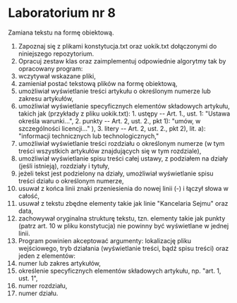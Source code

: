 # Laboratorium nr 8 

Zamiana tekstu na formę obiektową.

1. Zapoznaj się z plikami konstytucja.txt oraz uokik.txt dołączonymi do niniejszego repozytorium.
2. Opracuj zestaw klas oraz zaimplementuj odpowiednie algorytmy tak by opracowany program:
  1. wczytywał wskazane pliki,
  2. zamieniał postać tekstową plików na formę obiektową,
  3. umożliwiał wyświetlanie treści artykułu o określonym numerze lub zakresu artykułów,
  4. umożliwiał wyświetlanie specyficznych elementów składowych artykułu, takich jak (przykłady z pliku uokik.txt):
    1. ustępy -- Art. 1., ust. 1: "Ustawa określa warunki...", 
    2. punkty -- Art. 2, ust. 2., pkt 1): "umów, w szczególności licencji..." ), 
    3. litery -- Art. 2, ust. 2., pkt 2), lit. a): "informacji technicznych lub technologicznych,"
  5. umożliwiał wyświetlanie treści rozdziału o określonym numerze (w tym treści wszystkich artykułów znajdujących się w
    tym rozdziale),
  6. umożliwiał wyświetlanie spisu treści całej ustawy, z podziałem na działy (jeśli istnieją), rozdziały i tytuły,
  7. jeżeli tekst jest podzielony na działy, umożliwiał wyświetlanie spisu treści działu o określonym numerze,
  8. usuwał z końca linii znaki przeniesienia do nowej linii (-) i łączył słowa w całość,
  9. usuwał z tekstu zbędne elementy takie jak linie "Kancelaria Sejmu" oraz data,
  10. zachowywał oryginalna strukturę tekstu, tzn. elementy takie jak punkty (patrz art. 10 w pliku konstytucja) 
    nie powinny być wyświetlane w jednej linii.
3. Program powinien akceptować argumenty: lokalizację pliku wejściowego, tryb działania (wyświetlanie treści, bądź spisu treści) 
  oraz jeden z elementów:
  1. numer lub zakres artykułów,
  2. określenie specyficznych elementów składowych artykułu, np. "art. 1, ust. 1",
  3. numer rozdziału,
  4. numer działu.
